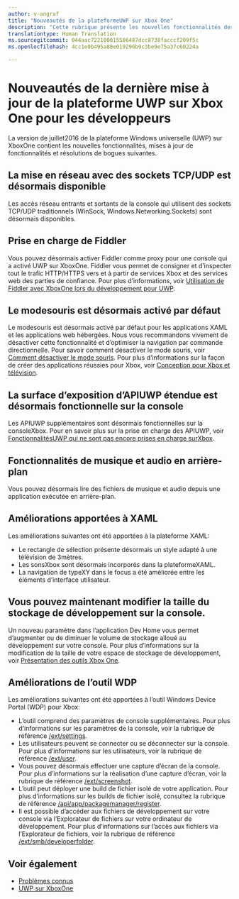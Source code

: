 ```yaml
---
author: v-angraf
title: "Nouveautés de la plateformeUWP sur Xbox One"
description: "Cette rubrique présente les nouvelles fonctionnalités des applications UWP sur XboxOne."
translationtype: Human Translation
ms.sourcegitcommit: 044aac722180015586487dcc8738facccf209f5c
ms.openlocfilehash: 4cc1e0b495a80e019296b9c3be9e75a37c60224a

---
```


# Nouveautés de la dernière mise à jour de la plateforme UWP sur Xbox One pour les développeurs

La version de juillet2016 de la plateforme Windows universelle (UWP) sur XboxOne contient les nouvelles fonctionnalités, mises à jour de fonctionnalités et résolutions de bogues suivantes.

## La mise en réseau avec des sockets TCP/UDP est désormais disponible  
Les accès réseau entrants et sortants de la console qui utilisent des sockets TCP/UDP traditionnels (WinSock, Windows.Networking.Sockets) sont désormais disponibles.

## Prise en charge de Fiddler
Vous pouvez désormais activer Fiddler comme proxy pour une console qui a activé UWP sur XboxOne. Fiddler vous permet de consigner et d’inspecter tout le trafic HTTP/HTTPS vers et à partir de services Xbox et des services web des parties de confiance. Pour plus d’informations, voir [Utilisation de Fiddler avec XboxOne lors du développement pour UWP](uwp-fiddler.md).

## Le modesouris est désormais activé par défaut
Le modesouris est désormais activé par défaut pour les applications XAML et les applications web hébergées.
Nous vous recommandons vivement de désactiver cette fonctionnalité et d’optimiser la navigation par commande directionnelle.
Pour savoir comment désactiver le mode souris, voir [Comment désactiver le mode souris](how-to-disable-mouse-mode.md).
Pour plus d’informations sur la façon de créer des applications réussies pour Xbox, voir [Conception pour Xbox et télévision](../input-and-devices/designing-for-tv.md#mouse-mode).

## La surface d’exposition d’APIUWP étendue est désormais fonctionnelle sur la console
Les APIUWP supplémentaires sont désormais fonctionnelles sur la consoleXbox. Pour en savoir plus sur la prise en charge des APIUWP, voir [FonctionnalitésUWP qui ne sont pas encore prises en charge surXbox](http://go.microsoft.com/fwlink/p/?LinkID=760755). 

## Fonctionnalités de musique et audio en arrière-plan
Vous pouvez désormais lire des fichiers de musique et audio depuis une application exécutée en arrière-plan.

## Améliorations apportées à XAML
Les améliorations suivantes ont été apportées à la plateforme XAML:
-   Le rectangle de sélection présente désormais un style adapté à une télévision de 3mètres.
-   Les sonsXbox sont désormais incorporés dans la plateformeXAML.
-   La navigation de typeXY dans le focus a été améliorée entre les éléments d’interface utilisateur. 

## Vous pouvez maintenant modifier la taille du stockage de développement sur la console.
Un nouveau paramètre dans l’application Dev Home vous permet d’augmenter ou de diminuer le volume de stockage alloué au développement sur votre console. Pour plus d’informations sur la modification de la taille de votre espace de stockage de développement, voir [Présentation des outils Xbox One](introduction-to-xbox-tools.md).

## Améliorations de l’outil WDP
Les améliorations suivantes ont été apportées à l’outil Windows Device Portal (WDP) pour Xbox:
 - L’outil comprend des paramètres de console supplémentaires. Pour plus d’informations sur les paramètres de la console, voir la rubrique de référence [/ext/settings](wdp-xboxsettings-api.md). 
 - Les utilisateurs peuvent se connecter ou se déconnecter sur la console. Pour plus d’informations sur les utilisateurs, voir la rubrique de référence [/ext/user](wdp-user-management.md).
 - Vous pouvez désormais effectuer une capture d’écran de la console. Pour plus d’informations sur la réalisation d’une capture d’écran, voir la rubrique de référence [/ext/screenshot](wdp-media-capture-api.md).
 - L’outil peut déployer une build de fichier isolé de votre application. Pour plus d’informations sur les builds de fichier isolé, consultez la rubrique de référence [/api/app/packagemanager/register](wdp-loose-folder-register-api.md).
 - Il est possible d’accéder aux fichiers de développement sur votre console via l’Explorateur de fichiers sur votre ordinateur de développement. Pour plus d’informations sur l’accès aux fichiers via l’Explorateur de fichiers, voir la rubrique de référence [/ext/smb/developerfolder](wdp-smb-api.md).

## Voir également
- [Problèmes connus](known-issues.md)
- [UWP sur XboxOne](index.md)



<!--HONumber=Aug16_HO3-->


